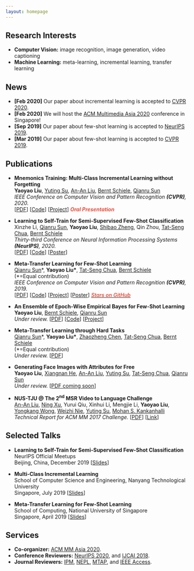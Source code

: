 ```yaml
---
layout: homepage
---
```


## Research Interests

- **Computer Vision:** image recognition, image generation, video captioning
- **Machine Learning:** meta-learning, incremental learning, transfer learning

## News

- **[Feb 2020]** Our paper about incremental learning is accepted to [CVPR 2020](http://cvpr2020.thecvf.com/).
- **[Feb 2020]** We will host the [ACM Multimedia Asia 2020](https://mmasia2020.org/) conference in Singapore!
- **[Sep 2019]** Our paper about few-shot learning is accepted to [NeurIPS 2019](https://nips.cc/Conferences/2019).
- **[Mar 2019]** Our paper about few-shot learning is accepted to [CVPR 2019](http://cvpr2019.thecvf.com/).

## Publications

- **Mnemonics Training: Multi-Class Incremental Learning without Forgetting**
  <br>
  **Yaoyao Liu**, [Yuting Su](https://www.iti-tju.org/#/people/suyutingEnglish), [An-An Liu](https://www.iti-tju.org/#/people/liuananEnglish), [Bernt Schiele](https://www.mpi-inf.mpg.de/departments/computer-vision-and-multimodal-computing/people/bernt-schiele/), [Qianru Sun](https://qianrusun1015.github.io/)
  <br>
  *IEEE Conference on Computer Vision and Pattern Recognition **(CVPR)**, 2020.*
  <br>
  [[PDF](https://arxiv.org/pdf/2002.10211.pdf)] [[Code](https://github.com/yaoyao-liu/mnemonics)] [[Project](https://mnemonics.yyliu.net/)] <strong><i style="color:#e74d3c">Oral Presentation</i></strong>

- **Learning to Self-Train for Semi-Supervised Few-Shot Classification**
  <br>
  Xinzhe Li, [Qianru Sun](https://qianrusun1015.github.io/), **Yaoyao Liu**, [Shibao Zheng](https://icne.sjtu.edu.cn/info/1045/1059.htm), Qin Zhou, [Tat-Seng Chua](https://www.chuatatseng.com/), [Bernt Schiele](https://www.mpi-inf.mpg.de/departments/computer-vision-and-multimodal-computing/people/bernt-schiele/)
  <br>
  *Thirty-third Conference on Neural Information Processing Systems **(NeurIPS)**, 2020.*
  <br>
  [[PDF](http://papers.nips.cc/paper/9216-learning-to-self-train-for-semi-supervised-few-shot-classification.pdf)] [[Code](https://github.com/xinzheli1217/learning-to-self-train)] [[Poster](https://people.mpi-inf.mpg.de/~yaliu/files/learning-to-self-train-poster.pdf)]

- **Meta-Transfer Learning for Few-Shot Learning**
  <br>
  [Qianru Sun](https://qianrusun1015.github.io/)\*, **Yaoyao Liu\***, [Tat-Seng Chua](https://www.chuatatseng.com/), [Bernt Schiele](https://www.mpi-inf.mpg.de/departments/computer-vision-and-multimodal-computing/people/bernt-schiele/)
  <br>
  (\*=Equal contribution)
  <br>
  *IEEE Conference on Computer Vision and Pattern Recognition **(CVPR)**, 2019.*
  <br>
  [[PDF](http://openaccess.thecvf.com/content_CVPR_2019/papers/Sun_Meta-Transfer_Learning_for_Few-Shot_Learning_CVPR_2019_paper.pdf)] [[Code](https://github.com/yaoyao-liu/meta-transfer-learning)] [[Project](https://mtl.yyliu.net/)] [[Poster](https://people.mpi-inf.mpg.de/~yaliu/files/meta-transfer-learning-poster.pdf)]
  <a href="https://github.com/yaoyao-liu/meta-transfer-learning" target="_blank" rel="noopener"><strong><i style="color:#e74d3c; font-weight:600" id="githubstars_mtl"></i><i style="color:#e74d3c; font-weight:600"> Stars on GitHub</i></strong></a>
  <script>
  githubStars("yaoyao-liu/meta-transfer-learning", function(stars) {
  var startext = document.getElementById("githubstars_mtl");
        startext.innerHTML=stars;
  });
  </script>

- **An Ensemble of Epoch-Wise Empirical Bayes for Few-Shot Learning**
  <br>
  **Yaoyao Liu**, [Bernt Schiele](https://www.mpi-inf.mpg.de/departments/computer-vision-and-multimodal-computing/people/bernt-schiele/), [Qianru Sun](https://qianrusun1015.github.io/)
  <br>
  *Under review.* [[PDF](https://arxiv.org/pdf/1904.08479.pdf)] [[Code](https://github.com/yaoyao-liu/E3BM)] [[Project](https://e3bm.yyliu.net/)]

- **Meta-Transfer Learning through Hard Tasks**
  <br>
  [Qianru Sun](https://qianrusun1015.github.io/)\*, **Yaoyao Liu\***, [Zhaozheng Chen](https://zhaozhengchen.github.io/), [Tat-Seng Chua](https://www.chuatatseng.com/), [Bernt Schiele](https://www.mpi-inf.mpg.de/departments/computer-vision-and-multimodal-computing/people/bernt-schiele/)
  <br>
  (\*=Equal contribution)
  <br>
  *Under review.* [[PDF](https://arxiv.org/pdf/1910.03648.pdf)]

- **Generating Face Images with Attributes for Free**
  <br>
  **Yaoyao Liu**, [Xiangnan He](http://staff.ustc.edu.cn/~hexn/), [An-An Liu](https://www.iti-tju.org/#/people/liuananEnglish), [Yuting Su](https://www.iti-tju.org/#/people/suyutingEnglish), [Tat-Seng Chua](https://www.chuatatseng.com/), [Qianru Sun](https://qianrusun1015.github.io/)
  <br>
  *Under review.* [[PDF coming soon](https://yyliu.net)]

- **NUS-TJU @ The 2<sup>nd</sup> MSR Video to Language Challenge**
  <br>
  [An-An Liu](https://www.iti-tju.org/#/people/liuananEnglish), [Ning Xu](https://ningxu1990.github.io/), Yurui Qiu, Xinhui Li, Mengjie Li, **Yaoyao Liu**, [Yongkang Wong](https://www.comp.nus.edu.sg/cs/bio/wongyk/), [Weizhi Nie](http://seea.tju.edu.cn/szdw/xxx/201703/t20170322_292375.htm), [Yuting Su](https://www.iti-tju.org/#/people/suyutingEnglish), [Mohan S. Kankanhalli](https://www.comp.nus.edu.sg/~mohan/)
  <br>
  *Technical Report for ACM MM 2017 Challenge.* [[PDF](https://people.mpi-inf.mpg.de/~yaliu/files/msr-video-to-language-challenge.pdf)] [[Link](http://ms-multimedia-challenge.com/2017/leaderboard)]

## Selected Talks

- **Learning to Self-Train for Semi-Supervised Few-Shot Classification**
  <br>
  NeurIPS Official Meetups
  <br>
  Beijing, China, December 2019 [[Slides](https://people.mpi-inf.mpg.de/~yaliu/files/learning-to-self-train-slides.pdf)]

- **Multi-Class Incremental Learning**
  <br>
  School of Computer Science and Engineering, Nanyang Technological University
  <br>
  Singapore, July 2019 [[Slides](https://people.mpi-inf.mpg.de/~yaliu/files/multi-class-incremental-learning.pdf)]

- **Meta-Transfer Learning for Few-Shot Learning**
  <br>
  School of Computing, National University of Singapore
  <br>
  Singapore, April 2019 [[Slides](https://people.mpi-inf.mpg.de/~yaliu/files/meta-transfer-learning-slides.pdf)]

## Services

- **Co-organizer:** [ACM MM Asia 2020](https://mmasia2020.org/).
- **Conference Reviewers:** [NeurIPS 2020](https://neurips.cc/Conferences/2020), and [IJCAI 2018](https://www.ijcai-18.org/).
- **Journal Reviewers:** [IPM](https://www.journals.elsevier.com/information-processing-and-management), [NEPL](https://www.springer.com/journal/11063), [MTAP](https://link.springer.com/journal/11042), and [IEEE Access](https://ieeeaccess.ieee.org/).